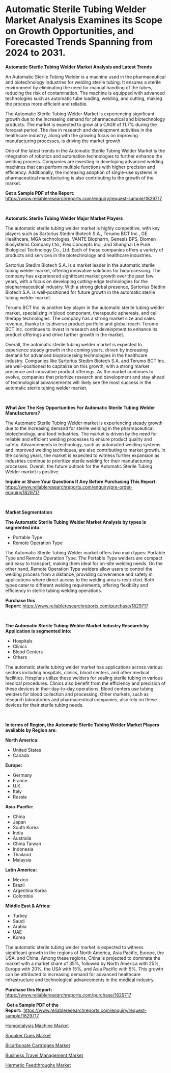 <p><h1>Automatic Sterile Tubing Welder Market Analysis Examines its Scope on Growth Opportunities, and Forecasted Trends Spanning from 2024 to 2031.</h1></p><p><strong>Automatic Sterile Tubing Welder Market Analysis and Latest Trends</strong></p>
<p><p>An Automatic Sterile Tubing Welder is a machine used in the pharmaceutical and biotechnology industries for welding sterile tubing. It ensures a sterile environment by eliminating the need for manual handling of the tubes, reducing the risk of contamination. The machine is equipped with advanced technologies such as automatic tube loading, welding, and cutting, making the process more efficient and reliable.</p><p>The Automatic Sterile Tubing Welder Market is experiencing significant growth due to the increasing demand for pharmaceutical and biotechnology products. The market is expected to grow at a CAGR of 11.7% during the forecast period. The rise in research and development activities in the healthcare industry, along with the growing focus on improving manufacturing processes, is driving the market growth.</p><p>One of the latest trends in the Automatic Sterile Tubing Welder Market is the integration of robotics and automation technologies to further enhance the welding process. Companies are investing in developing advanced welding machines that can perform multiple functions with higher precision and efficiency. Additionally, the increasing adoption of single-use systems in pharmaceutical manufacturing is also contributing to the growth of the market.</p></p>
<p><strong>Get a Sample PDF of the Report:&nbsp;</strong> <a href="https://www.reliableresearchreports.com/enquiry/request-sample/1829717">https://www.reliableresearchreports.com/enquiry/request-sample/1829717</a></p>
<p>&nbsp;</p>
<p><strong>Automatic Sterile Tubing Welder Major Market Players</strong></p>
<p><p>The automatic sterile tubing welder market is highly competitive, with key players such as Sartorius Stedim Biotech S.A., Terumo BCT Inc., GE Healthcare, MGA technologies, VANTE Biopharm, Genesis BPS, Biomen Biosystems Company Ltd., Flex Concepts Inc., and Shanghai Le Pure Biological Technology Co., Ltd. Each of these companies offers a variety of products and services in the biotechnology and healthcare industries.</p><p>Sartorius Stedim Biotech S.A. is a market leader in the automatic sterile tubing welder market, offering innovative solutions for bioprocessing. The company has experienced significant market growth over the past few years, with a focus on developing cutting-edge technologies for the biopharmaceutical industry. With a strong global presence, Sartorius Stedim Biotech S.A. is well-positioned for future growth in the automatic sterile tubing welder market.</p><p>Terumo BCT Inc. is another key player in the automatic sterile tubing welder market, specializing in blood component, therapeutic apheresis, and cell therapy technologies. The company has a strong market size and sales revenue, thanks to its diverse product portfolio and global reach. Terumo BCT Inc. continues to invest in research and development to enhance its product offerings and drive further growth in the market.</p><p>Overall, the automatic sterile tubing welder market is expected to experience steady growth in the coming years, driven by increasing demand for advanced bioprocessing technologies in the healthcare industry. Companies like Sartorius Stedim Biotech S.A. and Terumo BCT Inc. are well-positioned to capitalize on this growth, with a strong market presence and innovative product offerings. As the market continues to evolve, companies that prioritize research and development and stay ahead of technological advancements will likely see the most success in the automatic sterile tubing welder market.</p></p>
<p>&nbsp;</p>
<p><strong>What Are The Key Opportunities For Automatic Sterile Tubing Welder Manufacturers?</strong></p>
<p><p>The Automatic Sterile Tubing Welder market is experiencing steady growth due to the increasing demand for sterile welding in the pharmaceutical, biotechnology, and food industries. The market is driven by the need for reliable and efficient welding processes to ensure product quality and safety. Advancements in technology, such as automated welding systems and improved welding techniques, are also contributing to market growth. In the coming years, the market is expected to witness further expansion as industries continue to prioritize sterile welding for their manufacturing processes. Overall, the future outlook for the Automatic Sterile Tubing Welder market is positive.</p></p>
<p><strong>Inquire or Share Your Questions If Any Before Purchasing This Report:</strong> <a href="https://www.reliableresearchreports.com/enquiry/pre-order-enquiry/1829717">https://www.reliableresearchreports.com/enquiry/pre-order-enquiry/1829717</a></p>
<p>&nbsp;</p>
<p><strong>Market Segmentation</strong></p>
<p><strong>The Automatic Sterile Tubing Welder Market Analysis by types is segmented into:</strong></p>
<p><ul><li>Portable Type</li><li>Remote Operation Type</li></ul></p>
<p><p>The Automatic Sterile Tubing Welder market offers two main types: Portable Type and Remote Operation Type. The Portable Type welders are compact and easy to transport, making them ideal for on-site welding needs. On the other hand, Remote Operation Type welders allow users to control the welding process from a distance, providing convenience and safety in applications where direct access to the welding area is restricted. Both types cater to different welding requirements, offering flexibility and efficiency in sterile tubing welding operations.</p></p>
<p><strong>Purchase this Report:&nbsp;</strong><a href="https://www.reliableresearchreports.com/purchase/1829717">https://www.reliableresearchreports.com/purchase/1829717</a></p>
<p>&nbsp;</p>
<p><strong>The Automatic Sterile Tubing Welder Market Industry Research by Application is segmented into:</strong></p>
<p><ul><li>Hospitals</li><li>Clinics</li><li>Blood Centers</li><li>Others</li></ul></p>
<p><p>The automatic sterile tubing welder market has applications across various sectors including hospitals, clinics, blood centers, and other medical facilities. Hospitals utilize these welders for sealing sterile tubing in various medical procedures. Clinics also benefit from the efficiency and precision of these devices in their day-to-day operations. Blood centers use tubing welders for blood collection and processing. Other markets, such as research laboratories and pharmaceutical companies, also rely on these devices for their sterile tubing needs.</p></p>
<p>&nbsp;</p>
<p><strong>In terms of Region, the Automatic Sterile Tubing Welder Market Players available by Region are:</strong></p>
<p>
    <p> <strong> North America: </strong>
        <ul>
            <li>United States</li>
            <li>Canada</li>
        </ul>
        </p> 
    <p> <strong> Europe: </strong>
        <ul>
            <li>Germany</li>
            <li>France</li>
            <li>U.K.</li>
            <li>Italy</li>
            <li>Russia</li>
        </ul>
        </p> 
    <p> <strong> Asia-Pacific: </strong>
        <ul>
            <li>China</li>
            <li>Japan</li>
            <li>South Korea</li>
            <li>India</li>
            <li>Australia</li>
            <li>China Taiwan</li>
            <li>Indonesia</li>
            <li>Thailand</li>
            <li>Malaysia</li>
        </ul>
        </p> 
    <p> <strong> Latin America: </strong>
        <ul>
            <li>Mexico</li>
            <li>Brazil</li>
            <li>Argentina Korea</li>
            <li>Colombia</li>
        </ul>
        </p> 
    <p> <strong> Middle East & Africa: </strong>
        <ul>
            <li>Turkey</li>
            <li>Saudi</li>
            <li>Arabia</li>
            <li>UAE</li>
            <li>Korea</li>
        </ul>
    </p>
    </p>
<p><p>The automatic sterile tubing welder market is expected to witness significant growth in the regions of North America, Asia Pacific, Europe, the USA, and China. Among these regions, China is projected to dominate the market with a market share of 35%, followed by North America with 25%, Europe with 20%, the USA with 15%, and Asia Pacific with 5%. This growth can be attributed to increasing demand for advanced healthcare infrastructure and technological advancements in the medical industry.</p></p>
<p><strong>Purchase this Report: </strong><a href="https://www.reliableresearchreports.com/purchase/1829717">https://www.reliableresearchreports.com/purchase/1829717</a></p>
<p>&nbsp;<strong>Get a Sample PDF of the Report:&nbsp;&nbsp;</strong><a href="https://www.reliableresearchreports.com/enquiry/request-sample/1829717">https://www.reliableresearchreports.com/enquiry/request-sample/1829717</a></p>
<p><strong></strong></p>
<p><p><a href="https://github.com/wusalecollins540tpqoz/Market-Research-Report-List-1/blob/main/homodialysis-machine-market.md">Homodialysis Machine Market</a></p><p><a href="https://issuu.com/reportprime-2/docs/snooker-cues-market-size-2030.pptx">Snooker Cues Market</a></p><p><a href="https://github.com/kathiaseamanalvaradovlprc2h/Market-Research-Report-List-1/blob/main/bicarbonate-cartridges-market.md">Bicarbonate Cartridges Market</a></p><p><a href="https://issuu.com/reportprime-2/docs/business-travel-management-market-size-2030.pptx">Business Travel Management Market</a></p><p><a href="https://medium.com/@juliepayne1928/hermetic-feedthroughs-market-furnishes-information-on-market-share-market-trends-and-market-c11e3ab0f675">Hermetic Feedthroughs Market</a></p></p>